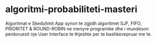 # algoritmi-probabiliteti-masteri
Algoritmat e Skedulimit App synon te zgjidh algoritmet SJF, FIFO, PRIORITET &amp; ROUND-ROBIN ne menyre programike dhe i mundeson perdoruesit nje User Interface te thjeshte per te bashkevepruar me te.
